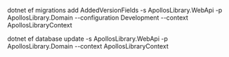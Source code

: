 ﻿dotnet ef migrations add AddedVersionFields -s ApollosLibrary.WebApi -p ApollosLibrary.Domain --configuration Development --context ApollosLibraryContext

dotnet ef database update -s ApollosLibrary.WebApi -p ApollosLibrary.Domain --context ApollosLibraryContext
